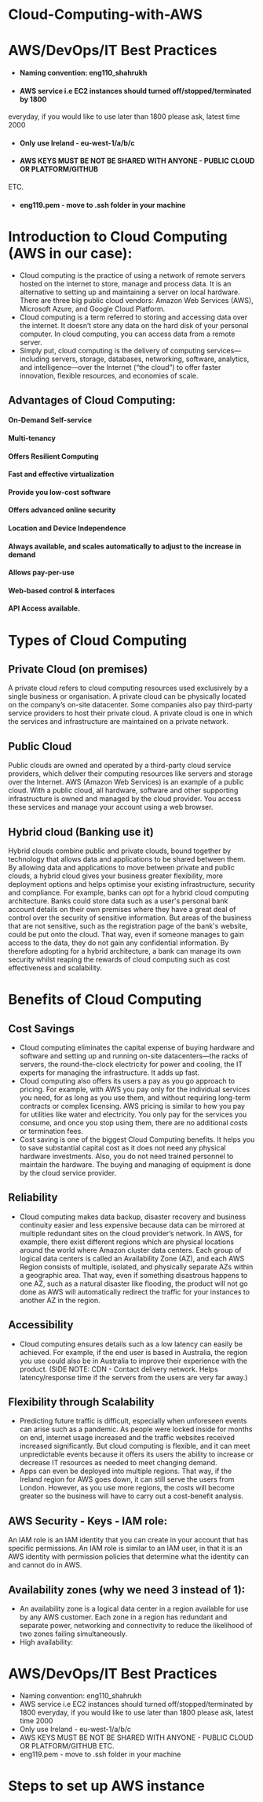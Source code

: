 # Cloud-Computing-with-AWS
# AWS/DevOps/IT Best Practices
* #### Naming convention: eng110_shahrukh
* #### AWS service i.e EC2 instances should turned off/stopped/terminated by 1800 
everyday, if you would like to use later than 1800 please ask, latest time 2000
* #### Only use Ireland - eu-west-1/a/b/c
* #### AWS KEYS MUST BE NOT BE SHARED WITH ANYONE - PUBLIC CLOUD OR PLATFORM/GITHUB 
ETC.
* #### eng119.pem - move to .ssh folder in your machine

# Introduction to Cloud Computing (AWS in our case):
* Cloud computing is the practice of using a network of remote servers hosted on the 
internet to store, manage and process data. It is an alternative to setting up and 
maintaining a server on local hardware. There are three big public cloud vendors: 
Amazon Web Services (AWS), Microsoft Azure, and Google Cloud Platform.
* Cloud computing is a term referred to storing and accessing data over the internet. 
It doesn’t store any data on the hard disk of your personal computer. In cloud 
computing, you can access data from a remote server.
* Simply put, cloud computing is the delivery of computing services—including servers, 
storage, databases, networking, software, analytics, and 
intelligence—over the Internet (“the cloud”) to offer faster innovation, flexible 
resources, and economies of scale.

## Advantages of Cloud Computing:
#### On-Demand Self-service
#### Multi-tenancy
#### Offers Resilient Computing
#### Fast and effective virtualization
#### Provide you low-cost software
#### Offers advanced online security
#### Location and Device Independence
#### Always available, and scales automatically to adjust to the increase in demand
#### Allows pay-per-use
#### Web-based control & interfaces
#### API Access available.

# Types of Cloud Computing
## Private Cloud (on premises)
A private cloud refers to cloud computing resources used exclusively by a single 
business or organisation. A private cloud can be physically located on the company’s 
on-site datacenter. Some companies also pay third-party service providers to host 
their private cloud. A private cloud is one in which the services and infrastructure 
are maintained on a private network.
## Public Cloud
Public clouds are owned and operated by a third-party cloud service providers, which 
deliver their computing resources like servers and storage over the Internet. AWS 
(Amazon Web Services) is an example of a public cloud. With a public cloud, all 
hardware, software and other supporting infrastructure is owned and managed by the 
cloud provider. You access these services and manage your account using a web browser.
## Hybrid cloud (Banking use it)
Hybrid clouds combine public and private clouds, bound together by technology that 
allows data and applications to be shared between them. By allowing data and 
applications to move between private and public clouds, a hybrid cloud gives your 
business greater flexibility, more deployment options and helps optimise your existing 
infrastructure, security and compliance.
For example, banks can opt for a hybrid cloud computing architecture. Banks could 
store data such as a user's personal bank account details on their own premises where 
they have a great deal of control over the security of sensitive information. But 
areas of the business that are not sensitive, such as the registration page of the 
bank's website, could be put onto the cloud. That way, even if someone manages to gain 
access to the data, they do not gain any confidential information. By therefore 
adopting for a hybrid architecture, a bank can manage its own security whilst reaping 
the rewards of cloud computing such as cost effectiveness and scalability.

# Benefits of Cloud Computing
## Cost Savings
* Cloud computing eliminates the capital expense of buying hardware and software and 
setting up and running on-site datacenters—the racks of servers, the round-the-clock 
electricity for power and cooling, the IT experts for managing the infrastructure. It 
adds up fast.
* Cloud computing also offers its users a pay as you go approach to pricing. For 
example, with AWS you pay only for the individual services you need, for as long as 
you use them, and without requiring long-term contracts or complex licensing. AWS 
pricing is similar to how you pay for utilities like water and electricity. You only 
pay for the services you consume, and once you stop using them, there are no 
additional costs or termination fees.
* Cost saving is one of the biggest Cloud Computing benefits. It helps you to save 
substantial capital cost as it does not need any physical hardware investments. Also, 
you do not need trained personnel to maintain the hardware. The buying and managing of 
equipment is done by the cloud service provider.

## Reliability
* Cloud computing makes data backup, disaster recovery and business continuity easier 
and less expensive because data can be mirrored at multiple redundant sites on the 
cloud provider’s network. In AWS, for example, there exist different regions which are 
physical locations around the world where Amazon cluster data centers. Each group of 
logical data centers is called an Availability Zone (AZ), and each AWS Region consists 
of multiple, isolated, and physically separate AZs within a geographic area. That way, 
even if something disastrous happens to one AZ, such as a natural disaster like 
flooding, the product will not go done as AWS will automatically redirect the traffic 
for your instances to another AZ in the region.

## Accessibility
* Cloud computing ensures details such as a low latency can easily be achieved. For 
example, if the end user is based in Australia, the region you use could also be in 
Australia to improve their experience with the product. (SIDE NOTE: CDN - Contact 
delivery network. Helps latency/response time if the servers from the users are very 
far away.)

## Flexibility through Scalability
* Predicting future traffic is difficult, especially when unforeseen events can arise 
such as a pandemic. As people were locked inside for months on end, internet usage 
increased and the traffic websites received increased significantly. But cloud 
computing is flexible, and it can meet unpredictable events because it offers its 
users the ability to increase or decrease IT resources as needed to meet changing 
demand.
* Apps can even be deployed into multiple regions. That way, if the Ireland region for 
AWS goes down, it can still serve the users from London. However, as you use more 
regions, the costs will become greater so the business will have to carry out a 
cost-benefit analysis.


## AWS Security - Keys - IAM role:
An IAM role is an IAM identity that you can create in your account that has specific 
permissions. An IAM role is similar to an IAM user, in that it is an AWS identity with 
permission policies that determine what the identity can and cannot do in AWS.


## Availability zones (why we need 3 instead of 1):
* An availability zone is a logical data center in a region available for use by any 
AWS customer. Each zone in a region has redundant and separate power, networking and 
connectivity to reduce the likelihood of two zones failing simultaneously.
* High availability: 








# AWS/DevOps/IT Best Practices
* Naming convention: eng110_shahrukh
* AWS service i.e EC2 instances should turned off/stopped/terminated by 1800 everyday, 
if you would like to use later than 1800 please ask, latest time 2000
* Only use Ireland - eu-west-1/a/b/c
* AWS KEYS MUST BE NOT BE SHARED WITH ANYONE - PUBLIC CLOUD OR PLATFORM/GITHUB ETC.
* eng119.pem - move to .ssh folder in your machine

# Steps to set up AWS instance
